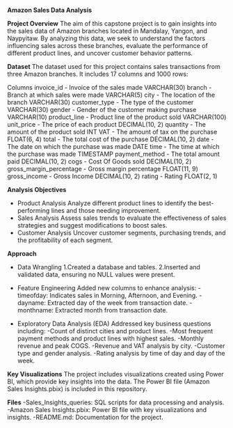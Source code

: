 **Amazon Sales Data Analysis**

**Project Overview**
The aim of this capstone project is to gain insights into the sales data of Amazon branches located in Mandalay, Yangon, and Naypyitaw. By analyzing this data, we seek to understand the factors influencing sales across these branches, evaluate the performance of different product lines, and uncover customer behavior patterns.

**Dataset**
The dataset used for this project contains sales transactions from three Amazon branches. It includes 17 columns and 1000 rows:

Columns
invoice_id - Invoice of the sales made	VARCHAR(30)
branch -	Branch at which sales were made	VARCHAR(5)
city	- The location of the branch	VARCHAR(30)
customer_type - 	The type of the customer	VARCHAR(30)
gender - 	Gender of the customer making purchase	VARCHAR(10)
product_line - 	Product line of the product sold	VARCHAR(100)
unit_price - 	The price of each product	DECIMAL(10, 2)
quantity - 	The amount of the product sold	INT
VAT - 	The amount of tax on the purchase	FLOAT(6, 4)
total	- The total cost of the purchase	DECIMAL(10, 2)
date - The date on which the purchase was made	DATE
time - 	The time at which the purchase was made	TIMESTAMP
payment_method - 	The total amount paid	DECIMAL(10, 2)
cogs - 	Cost Of Goods sold	DECIMAL(10, 2)
gross_margin_percentage - 	Gross margin percentage	FLOAT(11, 9)
gross_income - 	Gross Income	DECIMAL(10, 2)
rating - 	Rating	FLOAT(2, 1)

**Analysis Objectives**
- Product Analysis
      Analyze different product lines to identify the best-performing lines and those needing improvement.
- Sales Analysis
      Assess sales trends to evaluate the effectiveness of sales strategies and suggest modifications to boost sales.
- Customer Analysis
      Uncover customer segments, purchasing trends, and the profitability of each segment.
  
**Approach**
- Data Wrangling
     1.Created a database and tables.
     2.Inserted and validated data, ensuring no NULL values were present.

- Feature Engineering
     Added new columns to enhance analysis:
                -timeofday: Indicates sales in Morning, Afternoon, and Evening.
                -dayname: Extracted day of the week from transaction date.
                -monthname: Extracted month from transaction date.
  
- Exploratory Data Analysis (EDA)
      Addressed key business questions including:
            -Count of distinct cities and product lines.
            -Most frequent payment methods and product lines with highest sales.
            -Monthly revenue and peak COGS.
            -Revenue and VAT analysis by city.
            -Customer type and gender analysis.
            -Rating analysis by time of day and day of the week.
  
**Key Visualizations**
The project includes visualizations created using Power BI, which provide key insights into the data. The Power BI file (Amazon Sales Insights.pbix) is included in this repository.

**Files**
-Sales_Insights_queries: SQL scripts for data processing and analysis.
-Amazon Sales Insights.pbix: Power BI file with key visualizations and insights.
-README.md: Documentation for the project.
